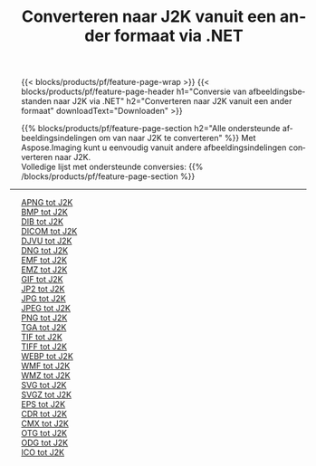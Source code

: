 ﻿---
title: Converteren naar J2K vanuit een ander formaat via .NET 
weight: 3920
url: /nl/net/conversion/to/j2k 
lang: nl
langdirlevel: 2
locales: zh-hans,ja,it,ru,de,es,fr,nl,id,lt,pl,pt,vi,tr,ko,zh-hant,ar,hi,th,sv,cs,uk,he
description: Met behulp van Aspose.Imaging kunt u eenvoudig converteren naar J2K vanuit een ander formaat
---

{{< blocks/products/pf/feature-page-wrap >}}
{{< blocks/products/pf/feature-page-header h1="Conversie van afbeeldingsbestanden naar J2K via .NET" h2="Converteren naar J2K vanuit een ander formaat" downloadText="Downloaden" >}}


{{% blocks/products/pf/feature-page-section  h2="Alle ondersteunde afbeeldingsindelingen om van naar J2K te converteren" %}}
Met Aspose.Imaging kunt u eenvoudig vanuit andere afbeeldingsindelingen converteren naar J2K.
<br/>
Volledige lijst met ondersteunde conversies:
{{% /blocks/products/pf/feature-page-section %}}
<div class="container-fluid productfamilypage bg-gray">
    <div class="convertypes bg-gray agp-content section">
        <div class="container">
		<hr style="margin-left:-20px;"/>
		<div class="row other-converters">
		    <div class='col-md-2 other-converter remove-lp remove-rp'><a href="/imaging/nl/net/conversion/apng-to-j2k" >APNG tot J2K</a></div>
<div class='col-md-2 other-converter remove-lp remove-rp'><a href="/imaging/nl/net/conversion/bmp-to-j2k" >BMP tot J2K</a></div>
<div class='col-md-2 other-converter remove-lp remove-rp'><a href="/imaging/nl/net/conversion/dib-to-j2k" >DIB tot J2K</a></div>
<div class='col-md-2 other-converter remove-lp remove-rp'><a href="/imaging/nl/net/conversion/dicom-to-j2k" >DICOM tot J2K</a></div>
<div class='col-md-2 other-converter remove-lp remove-rp'><a href="/imaging/nl/net/conversion/djvu-to-j2k" >DJVU tot J2K</a></div>
<div class='col-md-2 other-converter remove-lp remove-rp'><a href="/imaging/nl/net/conversion/dng-to-j2k" >DNG tot J2K</a></div>
<div class='col-md-2 other-converter remove-lp remove-rp'><a href="/imaging/nl/net/conversion/emf-to-j2k" >EMF tot J2K</a></div>
<div class='col-md-2 other-converter remove-lp remove-rp'><a href="/imaging/nl/net/conversion/emz-to-j2k" >EMZ tot J2K</a></div>
<div class='col-md-2 other-converter remove-lp remove-rp'><a href="/imaging/nl/net/conversion/gif-to-j2k" >GIF tot J2K</a></div>
<div class='col-md-2 other-converter remove-lp remove-rp'><a href="/imaging/nl/net/conversion/jp2-to-j2k" >JP2 tot J2K</a></div>
<div class='col-md-2 other-converter remove-lp remove-rp'><a href="/imaging/nl/net/conversion/jpg-to-j2k" >JPG tot J2K</a></div>
<div class='col-md-2 other-converter remove-lp remove-rp'><a href="/imaging/nl/net/conversion/jpeg-to-j2k" >JPEG tot J2K</a></div>
<div class='col-md-2 other-converter remove-lp remove-rp'><a href="/imaging/nl/net/conversion/png-to-j2k" >PNG tot J2K</a></div>
<div class='col-md-2 other-converter remove-lp remove-rp'><a href="/imaging/nl/net/conversion/tga-to-j2k" >TGA tot J2K</a></div>
<div class='col-md-2 other-converter remove-lp remove-rp'><a href="/imaging/nl/net/conversion/tif-to-j2k" >TIF tot J2K</a></div>
<div class='col-md-2 other-converter remove-lp remove-rp'><a href="/imaging/nl/net/conversion/tiff-to-j2k" >TIFF tot J2K</a></div>
<div class='col-md-2 other-converter remove-lp remove-rp'><a href="/imaging/nl/net/conversion/webp-to-j2k" >WEBP tot J2K</a></div>
<div class='col-md-2 other-converter remove-lp remove-rp'><a href="/imaging/nl/net/conversion/wmf-to-j2k" >WMF tot J2K</a></div>
<div class='col-md-2 other-converter remove-lp remove-rp'><a href="/imaging/nl/net/conversion/wmz-to-j2k" >WMZ tot J2K</a></div>
<div class='col-md-2 other-converter remove-lp remove-rp'><a href="/imaging/nl/net/conversion/svg-to-j2k" >SVG tot J2K</a></div>
<div class='col-md-2 other-converter remove-lp remove-rp'><a href="/imaging/nl/net/conversion/svgz-to-j2k" >SVGZ tot J2K</a></div>
<div class='col-md-2 other-converter remove-lp remove-rp'><a href="/imaging/nl/net/conversion/eps-to-j2k" >EPS tot J2K</a></div>
<div class='col-md-2 other-converter remove-lp remove-rp'><a href="/imaging/nl/net/conversion/cdr-to-j2k" >CDR tot J2K</a></div>
<div class='col-md-2 other-converter remove-lp remove-rp'><a href="/imaging/nl/net/conversion/cmx-to-j2k" >CMX tot J2K</a></div>
<div class='col-md-2 other-converter remove-lp remove-rp'><a href="/imaging/nl/net/conversion/otg-to-j2k" >OTG tot J2K</a></div>
<div class='col-md-2 other-converter remove-lp remove-rp'><a href="/imaging/nl/net/conversion/odg-to-j2k" >ODG tot J2K</a></div>
<div class='col-md-2 other-converter remove-lp remove-rp'><a href="/imaging/nl/net/conversion/ico-to-j2k" >ICO tot J2K</a></div>
                </div>
        </div>
    </div>
</div>
<br/>

